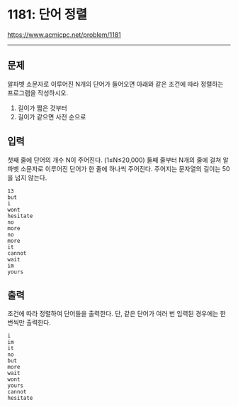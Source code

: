 # 1181: 단어 정렬

https://www.acmicpc.net/problem/1181

---

## 문제

알파벳 소문자로 이루어진 N개의 단어가 들어오면 아래와 같은 조건에 따라 정렬하는
프로그램을 작성하시오.

1. 길이가 짧은 것부터
2. 길이가 같으면 사전 순으로

## 입력

첫째 줄에 단어의 개수 N이 주어진다. (1≤N≤20,000) 둘째 줄부터 N개의 줄에 걸쳐
알파벳 소문자로 이루어진 단어가 한 줄에 하나씩 주어진다. 주어지는 문자열의
길이는 50을 넘지 않는다.

```
13
but
i
wont
hesitate
no
more
no
more
it
cannot
wait
im
yours
```

## 출력

조건에 따라 정렬하여 단어들을 출력한다. 단, 같은 단어가 여러 번 입력된 경우에는
한 번씩만 출력한다.

```
i
im
it
no
but
more
wait
wont
yours
cannot
hesitate
```
